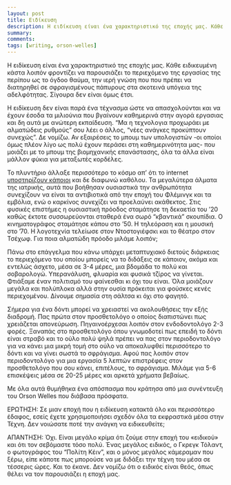 ```yaml
---
layout: post
title: Ειδίκευση
description: Η ειδίκευση είναι ένα χαρακτηριστικό της εποχής μας. Κάθε ειδικευμένη κάστα λοιπόν φροντίζει να παρουσιάζει το περιεχόμενο της εργασίας της περίπου ως το όγδοο θαύμα, την ιερή γνώση που που πρέπει να διατηρηθεί σε σφραγισμένους πάπυρους στα σκοτεινά υπόγεια της αδελφότητας. Σίγουρα δεν είναι όμως έτσι.
summary: 
comments: 
tags: [writing, orson-welles]
---
```


Η ειδίκευση είναι ένα χαρακτηριστικό της εποχής μας. Κάθε ειδικευμένη κάστα λοιπόν φροντίζει να παρουσιάζει το περιεχόμενο της εργασίας της περίπου ως το όγδοο θαύμα, την ιερή γνώση που που πρέπει να διατηρηθεί σε σφραγισμένους πάπυρους στα σκοτεινά υπόγεια της αδελφότητας. Σίγουρα δεν είναι όμως έτσι.

Η ειδίκευση δεν είναι παρά ένα τέχνασμα ώστε να απασχολούνται και να έχουν έσοδα τα μιλιούνια που βγαίνουν καθημερινά στην αγορά εργασιας και δη αυτά με ανώτερη εκπαίδευση. “Μα η τεχνολογια προχωράει με αλματώδεις ρυθμούς” σου λέει ο άλλος, “νέες ανάγκες προκύπτουν συνεχώς”. Δε νομίζω. Αν εξαιρέσεις το μπουμ των υπολογιστών -οι οποίοι όμως πλέον λίγο ως πολύ έχουν περάσει στη καθημερινότητα μας- που μοιάζει με το μπουμ της βιομηχανικής επανάστασης, όλα τα άλλα είναι μάλλον φύκια για μεταξωτές κορδέλες.

Το πλυντήριο άλλαξε περισσότερο το κόσμο απ’ ότι το internet [υποστηρίζουν κάποιοι](https://www.theguardian.com/technology/2010/aug/29/my-bright-idea-ha-joon-chang) και δε διαφωνώ καθόλου. Τα μεγαλύτερα άλματα της ιατρικής, αυτά που βοήθησαν ουσιαστικά την ανθρωπότητα συνεχίζουν να είναι τα αντιβιοτικά από την εποχή του Φλέμινγκ και τα εμβόλια, ενώ ο καρκίνος συνεχίζει να προελαύνει ακάθεκτος. Στις φυσικές επιστήμες η ουσιαστική πρόοδος σταμάτησε τη δεκαετία του ’20 καθώς έκτοτε συσσωρεύονται σταθερά ένα σωρό “κβαντικά” σκουπίδια. Ο κινηματογράφος σταμάτησε κάπου στο ’50. Η τηλεόραση και η μουσική στο ’70. Η λογοτεχνία τελείωσε στον Ντοστογιέφσκι και το θέατρο στον Τσέχωφ. Για ποια αλματώδη πρόοδο μιλάμε λοιπόν;

Πάνω στο επάγγελμα που κάνω υπάρχει μεταπτυχιακό διετούς διάρκειας το περιεχόμενο του οποίου μπορείς να το διδάξεις σε κάποιον, ακόμα και εντελώς άσχετο, μέσα σε 3-4 μέρες, μια βδομάδα το πολύ και σοβαρολογώ. Υπερανάλυση, φλυαρία και φυσικά τζίρος να γίνεται. Φτιάξαμε έναν πολιτισμό του φαίνεσθαι κι όχι του είναι. Όλα μοιάζουν μεγάλα και πολύπλοκα αλλά στην ουσία πρόκειται για φούσκες κενές περιεχομένου. Δίνουμε σημασία στη σάλτσα κι όχι στο φαγητό.

Σήμερα για ένα δόντι μπορεί να χρειαστεί να ακολουθήσεις την εξής διαδρομή. Πας πρώτα στον προσθετολόγο ο οποίος διαπιστώνει πως χρειάζεται απονεύρωση. Πηγαινοέρχεσαι λοιπόν στον ενδοδοντολόγο 2-3 φορές. Ξαναπάς στο προσθετολόγο όπου γνωμοδοτεί πως επειδή το δόντι είναι στραβό και το ούλο πολύ ψηλά πρέπει να πας στον περιοδοντολόγο για να κάνει μια μικρή τομή στο ούλο να αποκαλυφθεί περισσότερο το δόντι και να γίνει σωστά το σφράγισμα. Αφού πας λοιπόν στον περιοδοντολόγο για μια εργασία 5 λεπτών επιστρέφεις στον προσθετολόγο που σου κάνει, επιτέλους, το σφράγισμα. Μιλάμε για 5-6 επισκέψεις μέσα σε 20-25 μέρες και αρκετά χρήματα βεβαίως.

Με όλα αυτά θυμήθηκα ένα απόσπασμα που κράτησα από μια συνέντευξη του Orson Welles που διάβασα πρόσφατα.

ΕΡΩΤΗΣΗ: Σε μιαν εποχή που η ειδίκευση κατακτά όλο και περισσότερο έδαφος, εσείς έχετε χρησιμοποιήσει σχεδόν όλα τα εκφραστικά μέσα στην Τέχνη. Δεν νοιώσατε ποτέ την ανάγκη να ειδικευθείτε;

ΑΠΑΝΤΗΣΗ: Όχι. Είναι μεγάλο κρίμα ότι ζούμε στην εποχή του «ειδικού» και ότι τον σεβόμαστε τόσο πολύ. Ένας μεγάλος ειδικός, ο Γκρεγκ Τόλαντ, ο φωτογράφος του “Πολίτη Κέιν”, και ο μόνος μεγάλος κάμεραμαν που ξέρω, είπε κάποτε πως μπορούσε να με διδάξει την τέχνη του μέσα σε τέσσερις ώρες. Και το έκανε. Δεν νομίζω ότι ο ειδικός είναι θεός, όπως θέλει να τον παρουσιάζει η εποχή μας.